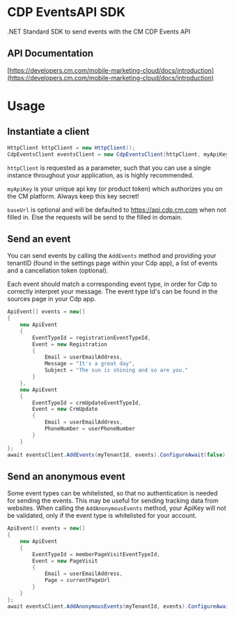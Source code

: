 # CDP EventsAPI SDK
.NET Standard SDK to send events with the CM CDP Events API

## API Documentation
[https://developers.cm.com/mobile-marketing-cloud/docs/introduction](https://developers.cm.com/mobile-marketing-cloud/docs/introduction)

# Usage

## Instantiate a client

```cs
HttpClient httpClient = new HttpClient();
CdpEventsClient eventsClient = new CdpEventsClient(httpClient, myApiKey);
```

`httpClient` is requested as a parameter, such that you can use a single instance throughout your application, as is highly recommended.

`myApiKey` is your unique api key (or product token) which authorizes you on the CM platform. Always keep this key secret!

`baseUrl` is optional and will be defaulted to https://api.cdp.cm.com when not filled in. Else the requests will be send to the filled in domain.

## Send an event

You can send events by calling the `AddEvents` method and providing your tenantID (found in the settings page within your Cdp app), a list of events and a cancellation token (optional).

Each event should match a corresponding event type, in order for Cdp to correctly interpret your message. The event type Id's can be found in the sources page in your Cdp app.

```cs
ApiEvent[] events = new[]
{
	new ApiEvent
	{
		EventTypeId = registrationEventTypeId,
		Event = new Registration
		{
			Email = userEmailAddress,
			Message = "It's a great day",
			Subject = "The sun is shining and so are you."
		}
	},
	new ApiEvent
	{
		EventTypeId = crmUpdateEventTypeId,
		Event = new CrmUpdate
		{
			Email = userEmailAddress,
			PhoneNumber = userPhoneNumber
		}
	}
};
await eventsClient.AddEvents(myTenantId, events).ConfigureAwait(false);
```

## Send an anonymous event

Some event types can be whitelisted, so that no authentication is needed for sending the events. This may be useful for sending tracking data from websites. When calling the `AddAnonymousEvents` method, your ApiKey will not be validated, only if the event type is whitelisted for your account.

```cs
ApiEvent[] events = new[]
{
	new ApiEvent
	{
		EventTypeId = memberPageVisitEventTypeId,
		Event = new PageVisit
		{
			Email = userEmailAddress,
			Page = currentPageUrl
		}
	}
};
await eventsClient.AddAnonymousEvents(myTenantId, events).ConfigureAwait(false);
```
